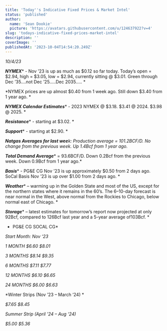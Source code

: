 ```yaml
---
title: 'Today''s Indicative Fixed Prices & Market Intel'
status: 'published'
author:
  name: 'Sean Dookie'
  picture: 'https://avatars.githubusercontent.com/u/124637922?v=4'
slug: 'todays-indicative-fixed-prices-market-intel'
description: ''
coverImage: ''
publishedAt: '2023-10-04T14:54:20.249Z'
---
```


*10/4/23*

***NYMEX**** \- Nov ’23 is up as much as $0.12 so far today. Today’s open = $2.94, high = $3.05, low = $2.94, currently sitting @ $3.01. Green through Dec ’35….not Dec ’25…..Dec 2035….. *

*NYMEX prices are up almost $0.40 from 1 week ago. Still down $3.40 from 1 year ago. *

***NYMEX Calendar Estimates**** \- 2023 NYMEX @ $3.18. $3.41 @ 2024. $3.98 @ 2025. *

***Resistance**** \- starting at $3.02. *

***Support**** \- starting at $2.90. *

***Natgas Averages for last wee****k: Production average = 101.2BCF/D. No change from the previous week. Up 1.4Bcf from 1 year ago.*

***Total Demand Average**** = 93.6BCF/D. Down 0.2Bcf from the previous week. Down 0.9Bcf from 1 year ago.*

***Basis**** \- PG&E CG Nov ’23 is up approximately $0.50 from 2 days ago. SoCal Basis Nov ’23 is up over $1.00 from 2 days ago. *

***Weather**** – warming up in the Golden State and most of the US, except for the northern states where it remains in the 60’s. The 6–10-day forecast is near normal in the West, above normal from the Rockies to Chicago, below normal east of Chicago. *

***Storage**** – latest estimates for tomorrow’s report now projected at only 92Bcf, compared to 126Bcf last year and a 5-year average of103Bcf. *

* PG&E CG SOCAL CG*

*Start Month: Nov ‘23*

*1 MONTH $6.60 $8.01*

*3 MONTHS $8.14 $9.35*

*6 MONTHS $7.11 $7.77*

*12 MONTHS $6.10 $6.65*

*24 MONTHS $6.00 $6.63*

*Winter Strips (Nov ’23 – March ‘24) *

*$7.65 $8.45*

*Summer Strip (April ’24 – Aug ‘24)*

*$5.00 $5.36*

